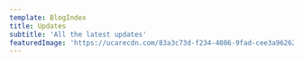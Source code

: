 ```yaml
---
template: BlogIndex
title: Updates
subtitle: 'All the latest updates'
featuredImage: 'https://ucarecdn.com/83a3c73d-f234-4086-9fad-cee3a9626230/'
---
```


